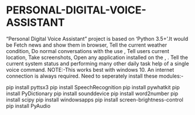 # PERSONAL-DIGITAL-VOICE-ASSISTANT
“Personal Digital Voice Assistant” project is based on ‘Python 3.5+’.It would be Fetch
news and show them in browser, Tell the current weather condition, Do normal
conversations with the use , Tell users current location, Take screenshots, Open any
application installed on the , . Tell the current system status and performing many
other daily task help of a single voice command.
NOTE:-This works best with windows 10. An internet connection is always required.
Need to seperately install these modules:-

pip install pyttsx3
pip install SpeechRecognition
pip install pywhatkit
pip install PyDictionary
pip install sounddevice
pip install word2number
pip install scipy
pip install windowsapps
pip install screen-brightness-control
pip install PyAudio
